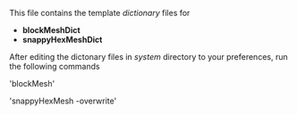 This file contains the template *dictionary* files for 

* **blockMeshDict**
* **snappyHexMeshDict**

After editing the dictonary files in *system* directory to your preferences,
run the following commands

'blockMesh'

'snappyHexMesh -overwrite'  
